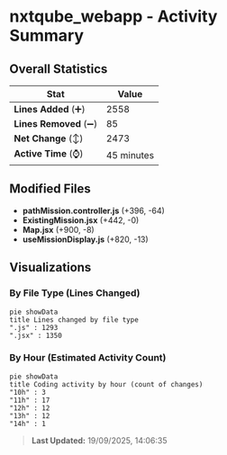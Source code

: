 # nxtqube_webapp - Activity Summary 

## Overall Statistics

| Stat                   | Value                                                             |
| ---------------------- | ----------------------------------------------------------------- |
| **Lines Added** (➕)   | 2558                                          |
| **Lines Removed** (➖) | 85                                        |
| **Net Change** (↕)    | 2473                |
| **Active Time** (⌚)   | 45 minutes |


## Modified Files
- **pathMission.controller.js** (+396, -64)
- **ExistingMission.jsx** (+442, -0)
- **Map.jsx** (+900, -8)
- **useMissionDisplay.js** (+820, -13)

## Visualizations

### By File Type (Lines Changed)

```mermaid
pie showData
title Lines changed by file type
".js" : 1293
".jsx" : 1350
```

### By Hour (Estimated Activity Count)

```mermaid
pie showData
title Coding activity by hour (count of changes)
"10h" : 3
"11h" : 17
"12h" : 12
"13h" : 12
"14h" : 1
```


> **Last Updated:** 19/09/2025, 14:06:35